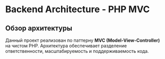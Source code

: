 # Backend Architecture - PHP MVC

## Обзор архитектуры

Данный проект реализован по паттерну **MVC (Model-View-Controller)** на чистом PHP. Архитектура обеспечивает разделение ответственности, масштабируемость и поддерживаемость кода.

